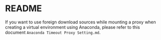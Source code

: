 # README

If you want to use foreign download sources while mounting a proxy when creating a virtual environment using Anaconda, please refer to this document `Anaconda Timeout Proxy Setting.md`.
